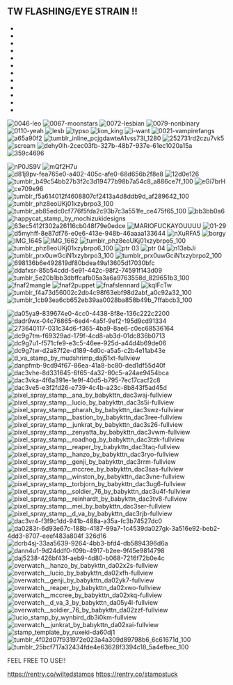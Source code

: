 TW FLASHING/EYE STRAIN !!
-
-
-
-
-
-
-
-
-
-
-
-
-


![0046-leo](https://github.com/kahlopatramybeloved/kahlopatramybeloved/assets/139278654/8bbb9c58-2517-4686-8c53-82e5aad57f92)
![0067-moonstars](https://github.com/kahlopatramybeloved/kahlopatramybeloved/assets/139278654/f205ae6c-dd3b-45c8-a1dd-4ad2479916d1)
![0072-lesbian](https://github.com/kahlopatramybeloved/kahlopatramybeloved/assets/139278654/b182da27-7a09-4aa9-a582-8253c51d5a35)
![0079-nonbinary](https://github.com/kahlopatramybeloved/kahlopatramybeloved/assets/139278654/52571a54-7509-4839-8892-498add09a392)
![0110-yeah](https://github.com/kahlopatramybeloved/kahlopatramybeloved/assets/139278654/3519e1ac-e06b-4d12-a0c7-da67437e2686)
![lesb](https://github.com/kahlopatramybeloved/kahlopatramybeloved/assets/139278654/6e5932ab-a8fa-48fa-9100-04735025eb4e)
![typso](https://github.com/kahlopatramybeloved/kahlopatramybeloved/assets/139278654/906c66f3-363f-4011-9b9b-078ebe89d70a)
![lion_king](https://github.com/kahlopatramybeloved/kahlopatramybeloved/assets/139278654/d90b369b-1b52-4169-84a8-ac7221626734)
![i-want](https://github.com/kahlopatramybeloved/kahlopatramybeloved/assets/139278654/a5fa56b6-d874-452b-bcad-dd6ff99cef38)
![0021-vampirefangs](https://github.com/kahlopatramybeloved/kahlopatramybeloved/assets/139278654/bd52dede-ea07-404d-b55a-639834f5bef1)
![a65a90f2](https://github.com/kahlopatramybeloved/kahlopatramybeloved/assets/139278654/0bfb53e5-f22c-4a67-bbec-f9314c452a33)
![tumblr_inline_pcjgdawteA1vss73l_1280](https://github.com/kahlopatramybeloved/kahlopatramybeloved/assets/139278654/00e73096-624f-48b8-950d-7e6309b458f7)
![252731rd2czu7vk5](https://github.com/kahlopatramybeloved/kahlopatramybeloved/assets/139278654/be3a9010-772d-48f6-923a-a7f11bcdb2f3)
![scream](https://github.com/kahlopatramybeloved/kahlopatramybeloved/assets/139278654/4a8b51a1-7210-41c2-99df-678f2b774cb6)
![dehy0lh-2cec03fb-327b-48b7-937e-61ec1020a15a](https://github.com/kahlopatramybeloved/kahlopatramybeloved/assets/139278654/9611029d-0ade-4120-8177-5b945437e212)
![359c4696](https://github.com/kahlopatramybeloved/kahlopatramybeloved/assets/139278654/78e4e7cd-0a27-47e0-9cee-d0bac021d98f)

![nP0JS9V](https://github.com/splatwenthespider/splatwenthespider/assets/139278654/68156be8-ec14-40be-9388-861f039730e7)
![mQf2H7u](https://github.com/splatwenthespider/splatwenthespider/assets/139278654/95c86c1d-158c-4d1c-a3a6-6e819d576ae3)
![d81j9pv-fea765e0-a402-405c-afe0-68d656b2f8e8](https://github.com/splatwenthespider/splatwenthespider/assets/139278654/f3ed7582-bf8b-42de-9d39-8a52f3eaf0db)
![12d0e126](https://github.com/splatwenthespider/splatwenthespider/assets/139278654/c6bfe05b-5e3a-4702-b76f-b1cfe5883757)
![tumblr_b49c54bb27b3f2c3d19477b98b7a54c8_a886ce7f_100](https://github.com/splatwenthespider/splatwenthespider/assets/139278654/8d08b3e9-f29c-40a0-8df7-d7f394665e23)
![eGi7brH](https://github.com/splatwenthespider/splatwenthespider/assets/139278654/8f57cf4c-5099-43f1-b29c-7767a79ac325)
![ce709e96](https://github.com/splatwenthespider/splatwenthespider/assets/139278654/31bb0a6e-8303-441e-b268-ef5063539c6f)
![tumblr_f5a614012f4608807cf2413a4d8ddb9d_af289642_100](https://github.com/splatwenthespider/splatwenthespider/assets/139278654/22c0e579-da10-46be-b6b1-e95cf5061ff5)
![tumblr_phz8eoUKj01xzybrpo3_100](https://github.com/splatwenthespider/splatwenthespider/assets/139278654/f7c5a016-f0b6-443b-800a-37be92d60026)
![tumblr_ab85edc0cf776f5fda2c93b7c3a551fe_ce475f65_100](https://github.com/splatwenthespider/splatwenthespider/assets/139278654/15b6473c-c9ce-4f6c-b957-a9a58a9164d9)
![bb3bb0a6](https://github.com/splatwenthespider/splatwenthespider/assets/139278654/3435b300-6d8c-4199-9f97-cab8b6f0124c)
![happycat_stamp_by_mochizukidesigns](https://github.com/splatwenthespider/splatwenthespider/assets/139278654/aeb28472-719b-4ae5-ac21-721bc37225b8)
![63ec5412f302a26116cb048f79e0edce](https://github.com/splatwenthespider/splatwenthespider/assets/139278654/fbbb5a6f-b190-4618-af08-075a1105641b)
![MARIOFUCKAYOUUUU](https://github.com/splatwenthespider/splatwenthespider/assets/139278654/5c778a38-71c8-437f-8937-0cf7c882656b)
![01-29](https://github.com/splatwenthespider/splatwenthespider/assets/139278654/ce691eb1-63ad-472f-b1a9-fc6cc58d6efd)
![d5myhff-8e87df76-e0e6-413e-948b-46aaaa133644](https://github.com/splatwenthespider/splatwenthespider/assets/139278654/0f0c97e0-fbfb-46f7-9959-04ba3995c01e)
![nXuRFA5](https://github.com/splatwenthespider/splatwenthespider/assets/139278654/eea7be49-5963-4b17-befa-4783868c8e9e)
![borgy](https://github.com/splatwenthespider/splatwenthespider/assets/139278654/3981f864-a08e-422e-b33c-7870c2083a57)
![IMG_1645](https://github.com/splatwenthespider/splatwenthespider/assets/139278654/18996a2f-8458-4e73-8987-a0db7a515eef)
![IMG_1662](https://github.com/splatwenthespider/splatwenthespider/assets/139278654/c0222592-af33-4d91-bec5-48c67a8f40a4)
![tumblr_phz8eoUKj01xzybrpo5_100](https://github.com/splatwenthespider/splatwenthespider/assets/139278654/25a79c18-3e38-4cda-ad5c-40d4ff6f5d3e)
![tumblr_phz8eoUKj01xzybrpo6_100](https://github.com/splatwenthespider/splatwenthespider/assets/139278654/a950d2ad-6381-4321-bfe0-20bbc88b471c)
![ptr 03](https://github.com/splatwenthespider/splatwenthespider/assets/139278654/a2f6f101-3239-4b71-84f5-426da9d1961f)
![ptr 04](https://github.com/splatwenthespider/splatwenthespider/assets/139278654/f58742b2-5e38-4981-a033-636280ab93e7)
![n13abJi](https://github.com/splatwenthespider/splatwenthespider/assets/139278654/fd3e3d6c-f7fd-4fb9-8a0e-120e78761300)
![tumblr_prx0uwGciN1xzybrpo3_100](https://github.com/splatwenthespider/splatwenthespider/assets/139278654/42886123-abb3-4913-a15e-40ae69a60dd7)
![tumblr_prx0uwGciN1xzybrpo2_100](https://github.com/splatwenthespider/splatwenthespider/assets/139278654/4bbe31b5-0693-4f53-afaf-34d287c039b1)
![698136b6e492819df80bdea49a13605d17030bfc](https://github.com/splatwenthespider/splatwenthespider/assets/139278654/6c379254-25b7-4308-bd21-35c4b07a4a01)
![ddafxsr-85b54cdd-5e91-442c-98f2-74591f143d09](https://github.com/splatwenthespider/splatwenthespider/assets/139278654/97941abe-d8a1-4849-8b24-01b06b6c8887)
![tumblr_5e20b1bb3dbffcafb05a3a6a9763558d_829651b3_100](https://github.com/splatwenthespider/splatwenthespider/assets/139278654/53903a98-9263-41f2-b919-52f294dd3b1c)
![fnaf2mangle](https://github.com/splatwenthespider/splatwenthespider/assets/139278654/f9ae08dc-0220-48a4-889d-19a55f11d845)
![fnaf2puppet](https://github.com/splatwenthespider/splatwenthespider/assets/139278654/a8e321b8-ba06-4670-bf64-ae2184666609)
![fnafslennard](https://github.com/splatwenthespider/splatwenthespider/assets/139278654/e279d371-1611-4a8d-b5c9-dbdb123dd266)
![kqIFcTw](https://github.com/splatwenthespider/splatwenthespider/assets/139278654/e0fa26cc-31f1-41c9-b09a-c726799f08da)
![tumblr_f4a73d56002c2db4c98f63ebf98d2abf_a0c92a32_100](https://github.com/splatwenthespider/splatwenthespider/assets/139278654/e59e55cb-29b9-48b5-88f6-7f8526dd3a84)
![tumblr_1cb93ea6cb652eb39aa0028ba858b49b_7ffabcb3_100](https://github.com/splatwenthespider/splatwenthespider/assets/139278654/f230e7e7-33d7-4015-9be6-b7564f3839c1)

![da05ya9-839674e0-4cc0-4438-8f8e-136c222c2200](https://github.com/splatwenthespider/splatwenthespider/assets/139278654/25e47764-f6a1-4e4d-99eb-9d28cf662ce1)
![dadr9wx-04c76865-6ed4-4a5f-9ef2-195d9cd91334](https://github.com/splatwenthespider/splatwenthespider/assets/139278654/db79b0bf-292c-4ba5-8a58-5074f0e3f68b)
![273640117-031c34d6-f365-4ba9-8ae6-c0ec68536164](https://github.com/splatwenthespider/splatwenthespider/assets/139278654/2347d98c-cea8-47c0-8c8b-743a517a6dd5)
![dc9g7tm-f69329ad-179f-4cd8-ab3d-01dc836b0713](https://github.com/splatwenthespider/splatwenthespider/assets/139278654/0c6c65ec-02d3-42d9-becc-282f5d4c87dc)
![dc9g7u1-f571cfe9-e3c5-46ee-925d-a44d4b69de06](https://github.com/splatwenthespider/splatwenthespider/assets/139278654/3712e309-076d-4aa1-91ff-64abf5e5813e)
![dc9g7tw-d2a87f2e-d189-4d0c-a5a5-c2b4e11ab43e](https://github.com/splatwenthespider/splatwenthespider/assets/139278654/51cb6387-3c9a-46e3-b728-6f75b232de21)
![d_va_stamp_by_mudshrimp_daj51xt-fullview](https://github.com/splatwenthespider/splatwenthespider/assets/139278654/8d7d2358-3a4e-4b35-aeda-9f5540e4e14d)
![danpfmb-9cd94f67-86ea-41a8-bc80-ded1df55d40f](https://github.com/splatwenthespider/splatwenthespider/assets/139278654/2c1f0fce-1f0e-4b53-ad8c-79f2eaf05023)
![dac3vhe-8d331645-6f65-4a32-80c5-a24ae9454bca](https://github.com/splatwenthespider/splatwenthespider/assets/139278654/5b83cf39-fd93-4ccb-bc74-0fcaf00c629c)
![dac3vka-4f6a391e-1e9f-40d5-b795-7ec17cacf2c8](https://github.com/splatwenthespider/splatwenthespider/assets/139278654/5a4bc4b0-6c41-4779-942b-06373abdc4bd)
![dac3ve5-e3f2fd26-e739-4c4b-a23c-8b843f5ad45d](https://github.com/splatwenthespider/splatwenthespider/assets/139278654/76cde7e2-cb2d-4157-bc87-2e4a584d2315)
![pixel_spray_stamp__ana_by_babykttn_dac3waj-fullview](https://github.com/splatwenthespider/splatwenthespider/assets/139278654/e278bfdc-385a-4ae3-864c-e7e1bffa5139)
![pixel_spray_stamp__lucio_by_babykttn_dac3s5i-fullview](https://github.com/splatwenthespider/splatwenthespider/assets/139278654/0f86d667-428f-4afa-99cc-0b307f34b284)
![pixel_spray_stamp__pharah_by_babykttn_dac3swz-fullview](https://github.com/splatwenthespider/splatwenthespider/assets/139278654/c4e71a50-c12d-46b1-95a6-79dc50aa679b)
![pixel_spray_stamp__bastion_by_babykttn_dac3ree-fullview](https://github.com/splatwenthespider/splatwenthespider/assets/139278654/e5880406-669b-4cfe-9d0e-7710c884e513)
![pixel_spray_stamp__junkrat_by_babykttn_dac3s26-fullview](https://github.com/splatwenthespider/splatwenthespider/assets/139278654/663651cc-451d-4409-8c63-c8883592bde8)
![pixel_spray_stamp__zenyatta_by_babykttn_dac3vwm-fullview](https://github.com/splatwenthespider/splatwenthespider/assets/139278654/cd0d6c93-c089-46e3-a792-a2d312c353ee)
![pixel_spray_stamp__roadhog_by_babykttn_dac3tzk-fullview](https://github.com/splatwenthespider/splatwenthespider/assets/139278654/a446482a-9579-43c6-9c81-cefb918db78c)
![pixel_spray_stamp__reaper_by_babykttn_dac3taq-fullview](https://github.com/splatwenthespider/splatwenthespider/assets/139278654/0a0e46c8-97bc-40f0-a2de-aa4f48b7585e)
![pixel_spray_stamp__hanzo_by_babykttn_dac3ryo-fullview](https://github.com/splatwenthespider/splatwenthespider/assets/139278654/4f20ca7c-1c98-45ac-8c80-22f9c7bb784b)
![pixel_spray_stamp__genji_by_babykttn_dac3rrm-fullview](https://github.com/splatwenthespider/splatwenthespider/assets/139278654/93960817-4fac-4874-8fa1-71dbf8488158)
![pixel_spray_stamp__mccree_by_babykttn_dac3sas-fullview](https://github.com/splatwenthespider/splatwenthespider/assets/139278654/2f8f23f4-7549-4382-80f5-0360ee9d8da8)
![pixel_spray_stamp__winston_by_babykttn_dac3vne-fullview](https://github.com/splatwenthespider/splatwenthespider/assets/139278654/97dd5d88-c9a8-403c-b626-b270836611f7)
![pixel_spray_stamp__torbjorn_by_babykttn_dac3ug6-fullview](https://github.com/splatwenthespider/splatwenthespider/assets/139278654/c0c7aa96-7210-4e07-a3fd-b366370aeb55)
![pixel_spray_stamp__soldier_76_by_babykttn_dac3u4f-fullview](https://github.com/splatwenthespider/splatwenthespider/assets/139278654/da1a96e3-12e3-4cbc-be9c-fcc4024db6c3)
![pixel_spray_stamp__reinhardt_by_babykttn_dac3tv8-fullview](https://github.com/splatwenthespider/splatwenthespider/assets/139278654/75da1916-dbdd-4d27-b8d8-b4d6058be926)
![pixel_spray_stamp__mei_by_babykttn_dac3ser-fullview](https://github.com/splatwenthespider/splatwenthespider/assets/139278654/b36a3265-8dbc-4c56-acb9-cbfe2035d7ae)
![pixel_spray_stamp__d_va_by_babykttn_dac3rjb-fullview](https://github.com/splatwenthespider/splatwenthespider/assets/139278654/3a1cfc29-816e-482e-9ae7-60e9090c1a4e)
![dac3vr4-f3f9c1dd-941b-488a-a35a-fc3b74527dc0](https://github.com/splatwenthespider/splatwenthespider/assets/139278654/99e00e57-ff2e-4cae-9703-3c8ba6a45823)
![da0283r-6d93e67c-188b-4187-99a7-1c4539![da027gk-3a516e92-beb2-4dd3-8707-eeef483a804f](https://github.com/splatwenthespider/splatwenthespider/assets/139278654/61f59aee-d3d3-401c-9206-e56e0b760677)
326d16](https://github.com/splatwenthespider/splatwenthespider/assets/139278654/2065cd53-fe2c-42fb-9f8b-85df568348e0)
![dcrb4sj-33aa5639-9264-4bb3-bfd4-db5894396d6a](https://github.com/splatwenthespider/splatwenthespider/assets/139278654/8d08d6d2-60b9-4470-ad89-0d9c03c126d6)
![dann4u1-9d24ddf0-f09b-4917-b2ee-9f45e9814798](https://github.com/splatwenthespider/splatwenthespider/assets/139278654/52e51bc3-0672-41ee-804a-8e84e1f29824)
![daj5238-426bf43f-aeb9-4d80-b068-7216f72b0e4c](https://github.com/splatwenthespider/splatwenthespider/assets/139278654/51a74a5c-4c37-4ff4-8ec5-796384dcaf02)
![overwatch__hanzo_by_babykttn_da02x2s-fullview](https://github.com/splatwenthespider/splatwenthespider/assets/139278654/6ac1099e-be02-4f60-949d-2e45df7cb7f8)
![overwatch__lucio_by_babykttn_da02xfh-fullview](https://github.com/splatwenthespider/splatwenthespider/assets/139278654/30eaa012-64a6-4c22-b2bb-05349f25bd42)
![overwatch__genji_by_babykttn_da02yk7-fullview](https://github.com/splatwenthespider/splatwenthespider/assets/139278654/95337518-4170-40bd-879b-35a367f06c1d)
![overwatch__reaper_by_babykttn_da02xwo-fullview](https://github.com/splatwenthespider/splatwenthespider/assets/139278654/a615d707-8f0f-44be-834e-3c3a129e42c8)
![overwatch__mccree_by_babykttn_da02xkq-fullview](https://github.com/splatwenthespider/splatwenthespider/assets/139278654/8a3052f7-fa39-4d4b-ad0a-e8c93b267afb)
![overwatch__d_va_3_by_babykttn_da05y4l-fullview](https://github.com/splatwenthespider/splatwenthespider/assets/139278654/14703f60-57e0-4e64-94ca-98e15d2775c2)
![overwatch__soldier_76_by_babykttn_da02zzf-fullview](https://github.com/splatwenthespider/splatwenthespider/assets/139278654/a9164bbc-8e2a-4f3e-949a-30fe82c5b2b4)
![lucio_stamp_by_wynbird_db3i0km-fullview](https://github.com/splatwenthespider/splatwenthespider/assets/139278654/b689df26-8c1d-488f-8509-ad9e9a5959f1)
![overwatch__junkrat_by_babykttn_da02xai-fullview](https://github.com/splatwenthespider/splatwenthespider/assets/139278654/78f714f6-a7d1-4971-9f13-3f4aa3df09d6)
![stamp_template_by_ruxeki-da60dj1](https://github.com/splatwenthespider/splatwenthespider/assets/139278654/b9a1bc7e-b8a8-4b20-bbe7-a3cdf3d2640f)
![tumblr_4f02d07f931972e023a4a309d89798b6_6c61671d_100](https://github.com/splatwenthespider/splatwenthespider/assets/139278654/13e2e641-e79d-4a78-953d-7471e5d99247)
![tumblr_25bcf717a32434fde4e63628f3394c18_5a4efbec_100](https://github.com/splatwenthespider/splatwenthespider/assets/139278654/c0716dee-2d28-4d31-bd65-f25138c1aa3e)





FEEL FREE TO USE!!

https://rentry.co/wiltedstamps
https://rentry.co/stampstuck

